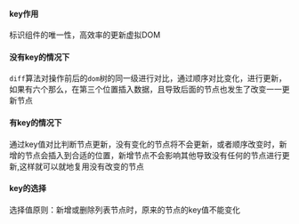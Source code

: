 #### key作用

标识组件的唯一性，高效率的更新虚拟DOM

#### 没有key的情况下

`diff`算法对操作前后的`dom`树的同一级进行对比，通过顺序对比变化，进行更新，如果有六个那么，在第三个位置插入数据，且导致后面的节点也发生了改变一一更新节点

#### 有key的情况下

通过key值对比判断节点更新，没有变化的节点将不会更新，或者顺序改变时，新增的节点会插入到合适的位置，新增节点不会影响其他导致没有任何的节点进行更新,这样就可以就地复用没有改变的节点

#### key的选择

选择值原则：新增或删除列表节点时，原来的节点的key值不能变化
